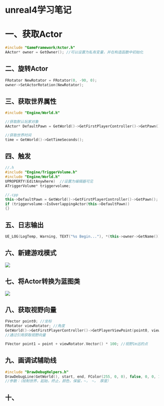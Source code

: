 # unreal4学习笔记

# 一、获取Actor

```c++
#include "GameFramework/Actor.h"
AActor* owner = GetOwner(); //可以设置为私有变量，并在构造函数中初始化
```

## 二、旋转Actor

```c++
FRotator NewRotator = FRotator(0, -90, 0);  
owner->SetActorRotation(NewRotator);
```

## 三、获取世界属性

```c++
#include "Engine/World.h"

//获取默认玩家对象
AActor* DefaultPawn = GetWorld()->GetFirstPlayerController()->GetPawn();

//获取世界时间
time = GetWorld()->GetTimeSeconds();
```

## 四、触发

```c++
//.h
#include "Engine/TriggerVolume.h"
#include "Engine/World.h"
UPROPERTY(EditAnywhere)  //设置为编辑器可见
ATriggerVolume* triggervolume;

//.cpp
this->DefaultPawn = GetWorld()->GetFirstPlayerController()->GetPawn();
if (triggervolume->IsOverlappingActor(this->DefaultPawn))
{}
```

## 五、日志输出

```c++
UE_LOG(LogTemp, Warning, TEXT("%s Begin..."), *(this->owner->GetName()));
```
## 六、新建游戏模式

![](C:\Users\M\Desktop\unreal_data\设置主角.png)

## 七、将Actor转换为蓝图类

![](C:\Users\M\Desktop\unreal_data\Actor.png)

## 八、获取视野向量

```c++
FVector point0; //坐标
FRotator viewRotator; //角度
GetWorld()->GetFirstPlayerController()->GetPlayerViewPoint(point0, viewRotator); 
//通过引用获取视野向量

FVector point1 = point + viewRotator.Vector() * 100; //视野1m远的点
```

## 九、画调试辅助线

```c++
#include "DrawDebugHelpers.h"
DrawDebugLine(GetWorld(), start, end, FColor(255, 0, 0), false, 0, 0, 10);
//参数：（绘制世界，起始，终止，颜色，保留，~， ~， 厚度）
```

## 十、

